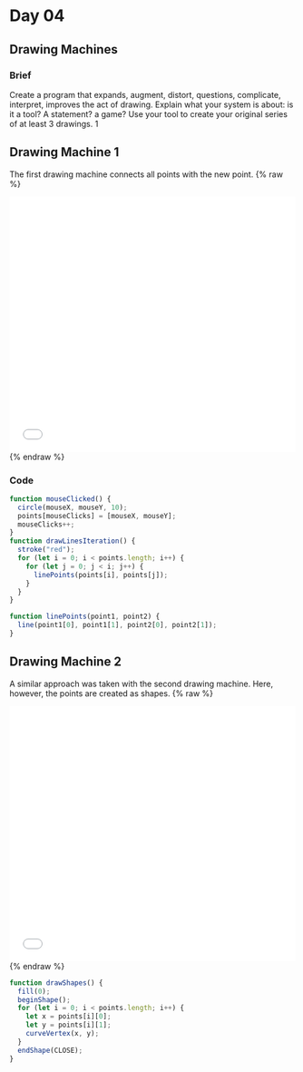# Day 04

## Drawing Machines

### Brief

Create a program that expands, augment, distort, questions, complicate, interpret, improves the act of drawing. Explain what your system is about: is it a tool? A statement? a game? Use your tool to create your original series of at least 3 drawings. 1

## Drawing Machine 1

The first drawing machine connects all points with the new point.
{% raw %}

<iframe src="projects/Day4_Machines/Machine_1/index.html" width="100%" height="450" frameborder="no"></iframe>
{% endraw %}

### Code

```js
function mouseClicked() {
  circle(mouseX, mouseY, 10);
  points[mouseClicks] = [mouseX, mouseY];
  mouseClicks++;
}
function drawLinesIteration() {
  stroke("red");
  for (let i = 0; i < points.length; i++) {
    for (let j = 0; j < i; j++) {
      linePoints(points[i], points[j]);
    }
  }
}

function linePoints(point1, point2) {
  line(point1[0], point1[1], point2[0], point2[1]);
}
```

## Drawing Machine 2

A similar approach was taken with the second drawing machine. Here, however, the points are created as shapes.
{% raw %}

<iframe src="projects/Day4_Machines/Machine_1.2/index.html" width="100%" height="450" frameborder="no"></iframe>
{% endraw %}

```js
function drawShapes() {
  fill(0);
  beginShape();
  for (let i = 0; i < points.length; i++) {
    let x = points[i][0];
    let y = points[i][1];
    curveVertex(x, y);
  }
  endShape(CLOSE);
}
```
